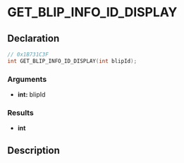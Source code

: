 # GET_BLIP_INFO_ID_DISPLAY

## Declaration
```cpp
// 0x1B731C3F
int GET_BLIP_INFO_ID_DISPLAY(int blipId);
```

### Arguments
- **int:** blipId

### Results
- **int**

## Description
